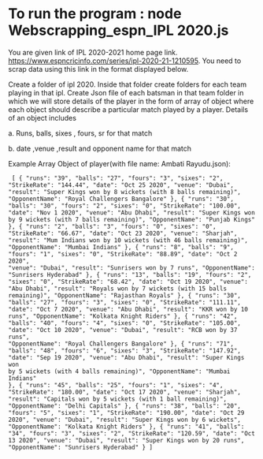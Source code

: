 # To run the program : node Webscrapping_espn_IPL 2020.js

You are given link of IPL 2020-2021 home page link. https://www.espncricinfo.com/series/ipl-2020-21-1210595. You need to scrap data using this link in the format displayed below.

Create a folder of ipl 2020.
Inside that folder create folders for each team playing in that ipl.
Create Json file of each batsman in that team folder in which we will store details of the player in the form of array of object where each object should describe a particular match played by a player. Details of an object includes 

a. Runs, balls, sixes , fours, sr for that match

b. date ,venue ,result and opponent name for that match

Example Array Object of player(with file name: Ambati Rayudu.json):
<code><pre>
[
    {
        "runs": "39",
        "balls": "27",
        "fours": "3",
        "sixes": "2",
        "StrikeRate": "144.44",
        "date": "Oct 25 2020",
        "venue": "Dubai",
        "result": "Super Kings won by 8 wickets (with 8 balls remaining)",
        "OpponentName": "Royal Challengers Bangalore"
    },
    {
        "runs": "30",
        "balls": "30",
        "fours": "2",
        "sixes": "0",
        "StrikeRate": "100.00",
        "date": "Nov 1 2020",
        "venue": "Abu Dhabi",
        "result": "Super Kings won by 9 wickets (with 7 balls remaining)",
        "OpponentName": "Punjab Kings"
    },
    {
        "runs": "2",
        "balls": "3",
        "fours": "0",
        "sixes": "0",
        "StrikeRate": "66.67",
        "date": "Oct 23 2020",
        "venue": "Sharjah",
        "result": "Mum Indians won by 10 wickets (with 46 balls remaining)",
        "OpponentName": "Mumbai Indians"
    },
    {
        "runs": "8",
        "balls": "9",
        "fours": "1",
        "sixes": "0",
        "StrikeRate": "88.89",
        "date": "Oct 2 2020",
        "venue": "Dubai",
        "result": "Sunrisers won by 7 runs",
        "OpponentName": "Sunrisers Hyderabad"
    },
    {
        "runs": "13",
        "balls": "19",
        "fours": "2",
        "sixes": "0",
        "StrikeRate": "68.42",
        "date": "Oct 19 2020",
        "venue": "Abu Dhabi",
        "result": "Royals won by 7 wickets (with 15 balls remaining)",
        "OpponentName": "Rajasthan Royals"
    },
    {
        "runs": "30",
        "balls": "27",
        "fours": "3",
        "sixes": "0",
        "StrikeRate": "111.11",
        "date": "Oct 7 2020",
        "venue": "Abu Dhabi",
        "result": "KKR won by 10 runs",
        "OpponentName": "Kolkata Knight Riders"
    },
    {
        "runs": "42",
        "balls": "40",
        "fours": "4",
        "sixes": "0",
        "StrikeRate": "105.00",
        "date": "Oct 10 2020",
        "venue": "Dubai",
        "result": "RCB won by 37 runs",
        "OpponentName": "Royal Challengers Bangalore"
    },
    {
        "runs": "71",
        "balls": "48",
        "fours": "6",
        "sixes": "3",
        "StrikeRate": "147.92",
        "date": "Sep 19 2020",
        "venue": "Abu Dhabi",
        "result": "Super Kings won by 5 wickets (with 4 balls remaining)",
        "OpponentName": "Mumbai Indians"
    },
    {
        "runs": "45",
        "balls": "25",
        "fours": "1",
        "sixes": "4",
        "StrikeRate": "180.00",
        "date": "Oct 17 2020",
        "venue": "Sharjah",
        "result": "Capitals won by 5 wickets (with 1 ball remaining)",
        "OpponentName": "Delhi Capitals"
    },
    {
        "runs": "38",
        "balls": "20",
        "fours": "5",
        "sixes": "1",
        "StrikeRate": "190.00",
        "date": "Oct 29 2020",
        "venue": "Dubai",
        "result": "Super Kings won by 6 wickets",
        "OpponentName": "Kolkata Knight Riders"
    },
    {
        "runs": "41",
        "balls": "34",
        "fours": "3",
        "sixes": "2",
        "StrikeRate": "120.59",
        "date": "Oct 13 2020",
        "venue": "Dubai",
        "result": "Super Kings won by 20 runs",
        "OpponentName": "Sunrisers Hyderabad"
    }
]
</code></pre>

